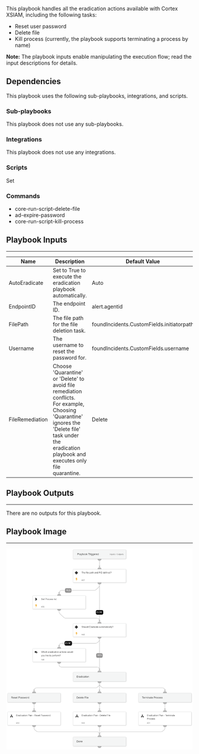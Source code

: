 This playbook handles all the eradication actions available with Cortex XSIAM, including the following tasks:
* Reset user password
* Delete file
* Kill process (currently, the playbook supports terminating a process by name)

**Note:** The playbook inputs enable manipulating the execution flow; read the input descriptions for details.


## Dependencies
This playbook uses the following sub-playbooks, integrations, and scripts.

### Sub-playbooks
This playbook does not use any sub-playbooks.

### Integrations
This playbook does not use any integrations.

### Scripts
Set

### Commands
* core-run-script-delete-file
* ad-expire-password
* core-run-script-kill-process

## Playbook Inputs
---

| **Name** | **Description** | **Default Value** | **Required** |
| --- | --- | --- | --- |
| AutoEradicate | Set to True to execute the eradication playbook automatically. | Auto | Optional |
| EndpointID | The endpoint ID. | alert.agentid | Optional |
| FilePath | The file path for the file deletion task. | foundIncidents.CustomFields.initiatorpath | Optional |
| Username | The username to reset the password for. | foundIncidents.CustomFields.username | Optional |
| FileRemediation | Choose 'Quarantine' or 'Delete'  to avoid file remediation conflicts. <br/>For example, Choosing 'Quarantine' ignores the 'Delete file' task under the eradication playbook and executes only file quarantine. | Delete | Optional |

## Playbook Outputs
---
There are no outputs for this playbook.

## Playbook Image
---
![Eradication Plan](https://raw.githubusercontent.com/demisto/content/f3d7d9140f4d82efde1704ed92b8de3176c35b2e/Packs/CommonPlaybooks/doc_files/Eradication_Plan.png)
